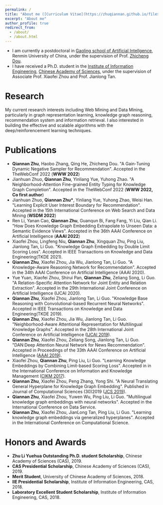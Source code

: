 ```yaml
---
permalink: /
title: "About me ([Curriculum Vitae](https://zhuqiannan.github.io/files/CV.pdf))"
excerpt: "About me"
author_profile: true
redirect_from: 
  - /about/
  - /about.html
---
```

* I am currently a postdoctoral in [Gaoling school of Artificial Intellgence](http://ai.ruc.edu.cn/index.htm), Renmin University of China, under the supervision of Prof. [Zhicheng Dou](http://ai.ruc.edu.cn/academicfaculty/teachers/20190813022.html).<br>
* I have received a Ph.D. student in the [Institute of Information Engineering](https://iie.ac.cn/), [Chinese Academy of Sciences](https://ucas.ac.cn/), under the supervision of Associate Prof. Xiaofei Zhou and Prof. Jianlong Tan. <br>

# Research
My current research interests including Web Mining and Data Mining, particularly in graph representation learning, knowledge graph reasoning, recommendation system and information retrieval.
I also interested in building the effective and scalable algorithms with the deep/reinforencement learning techniques.


# Publications

* <b></b> <b>Qiannan Zhu</b>, Haobo Zhang, Qing He, Zhicheng Dou. "A Gain-Tuning Dynamic Negative Sampler for Recommendation". Accepted in the TheWebConf 2022 (**WWW 2022**)
* <b></b> Jianhuan Zhuo, <b>Qiannan Zhu</b>, Yinliang Yue, Yuhong Zhao. "A Neighborhood-Attention Fine-grained Entity Typing for Knowledge Graph Completion". Accepted in the TheWebConf 2022 (**WWW 2022, Co first author**)
* <b></b> Jianhuan Zhuo, <b>Qiannan Zhu*</b>, Yinliang Yue, Yuhong Zhao, Weisi Han. "Learning Explicit User Interest Boundary for Recommendation". Accepted in the 15th International Conference on Web Search and Data Mining (**WSDM 2022**)
* <b></b> Ren Li, Yanan Cao, **Qiannan Zhu**, Guanqun Bi, Fang Fang, Yi Liu, Qian Li. "How Does Knowledge Graph Embedding Extrapolate to Unseen Data: a Semantic Evidence Views". Accepted in the 36th AAAI Conference on Artificial Intelligence (**AAAI 2022**)
* <b></b> Xiaofei Zhou, Lingfeng Niu, **Qiannan Zhu**, Xingquan Zhu, Ping Liu, Jianlong Tan, Li Guo. "Knowledge Graph Embedding by Double Limit Scoring Loss". Accepted in IEEE Transactions on Knowledge and Data Engineering(TKDE 2021).
* <b></b> **Qiannan Zhu**, Xiaofei Zhou, Jia Wu, Jianlong Tan, Li Guo. "A Knowledge-Aware Reasoning Network for Recommendation". Accepted in the 34th AAAI Conference on Artificial Intelligence (AAAI 2020).
* Yue Yuan, Xiaofei Zhou, Shirui Pan, **Qiannan Zhu**, Zeliang Song, Li Guo. "A Relation-Specific Attention Network for Joint Entity and Relation Extraction". Accepted in the 29th International Joint Conference on Artificial Intelligence (IJCAI 2020).
* <b></b> **Qiannan Zhu**, Xiaofei Zhou, Jianlong Tan, Li Guo. "Knowledge Base Reasoning with Convolutional-based Recurrent Neural Networks". Accepted in IEEE Transactions on Knowledge and Data Engineering(TKDE 2019).
* <b></b> **Qiannan Zhu**, Xiaofei Zhou, Jia Wu, Jianlong Tan, Li Guo. "Neighborhood-Aware Attentional Representation for Multilingual Knowledge Graphs". Accepted in the 28th International Joint Conference on Artificial Intelligence ([IJCAI 2019](https://ijcai19.org/)).
* <b></b> **Qiannan Zhu**, Xiaofei Zhou, Zeliang Song, Jianlong Tan, Li Guo. "DAN:Deep Attention Neural Network for News Recommendation". Accepted in Proceedings of the 33th AAAI Conference on Artificial Intelligence ([AAAI 2019](https://aaai.org/Conferences/AAAI-19/)).
* <b></b> Xiaofei Zhou, **Qiannan Zhu**, Ping Liu, Li Guo. "Learning Knowledge Embeddings by Combining Limit-based Scoring Loss". Accepted in in the International Conference on Information and Knowledge Management ([CIKM 2017](http://www.cikmconference.org/CIKM2017/index.html)).
* <b></b> **Qiannan Zhu**, Xiaofei Zhou, Peng Zhang, Yong Shi. "A Neural Translating General Hyperplane for Knowledge Graph Embedding". Published in Journal of Computational Sciences (30)2019 ([JCS 2019](https://www.journals.elsevier.com/journal-of-computational-science)).
* <b></b> **Qiannan Zhu**, Xiaofei Zhou, Yuwen Wu, Ping Liu, Li Guo. "Multilingual knowledge graph embeddings with neural networks". Accepted in the International Conference on Data Service.
* <b></b> **Qiannan Zhu**, Xiaofei Zhou, JianLong Tan, Ping Liu, Li Guo. "Learning knowledge graph embeddings via generalized hyperplanes". Accepted in the International Conference on Computational Science.

# Honors and Awards
* **Zhu Li Yuehua Outstanding Ph.D. student Scholarship**, Chinese Academy of Sciences (CAS), 2019.
* **CAS Presidential Scholarship**, Chinese Academy of Sciences (CAS), 2019.
* **Merit Student**, University of Chinese Academy of Sciences, 2018.
* **IIE Presidential Scholarship**, Institute of Information Engineering, CAS, 2018.
* **Laboratory Excellent Student Scholarship**, Institute of Information Engineering, CAS, 2018.

<!---Activity and Service--->
<!---Experience--->
